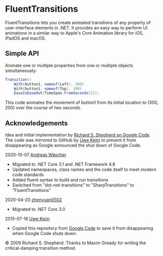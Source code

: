 # FluentTransitions

FluentTransitions lets you create animated transitions of any property of user-interface elements in .NET. It provides an easy way to perform UI animations in a similar way to Apple's Core Animation library for iOS, iPadOS and macOS.

## Simple API

Animate one or multiple properties from one or multiple objects simultaneously:

```csharp
Transition()
    With(button1, nameof(Left), 300)
    With(button1, nameof(Top), 200)
    EaseInEaseOut(TimeSpan.FromSeconds(2));
```

This code animates the movement of button1 from its initial location to (300, 200) over the course of two seconds.

## Acknowledgements

Idea and initial implementation by [Richard S. Shepherd on Google Code](https://code.google.com/p/dot-net-transitions/). The code was mirrored to GitHub by [Uwe Keim](https://github.com/UweKeim) to prevent it from disappearing as Google announced the shut down of Google Code.

2020-10-07 [Andreas Wäscher](https://github.com/awaescher)
- Migrated to .NET Core 3.1 and .NET Framework 4.8
- Updated namespaces, class names and the code itself to meet modern code standards
- Added fluent syntax to build and run transitions
- Switched from "dot-net-transitions" to "SharpTransitions" to "FluentTransitions"

2020-04-20 [zhenyuan0502](https://github.com/zhenyuan0502)
- Migrated to .NET Core 3.0

2015-07-16 [Uwe Keim](https://github.com/UweKeim)
- Copied this repository from [Google Code](https://code.google.com/p/dot-net-transitions/) to save it from disappearing when Google Code shuts down.

&copy; 2009 Richard S. Shepherd.
Thanks to Maxim Gready for writing the critical-damping transition method.
